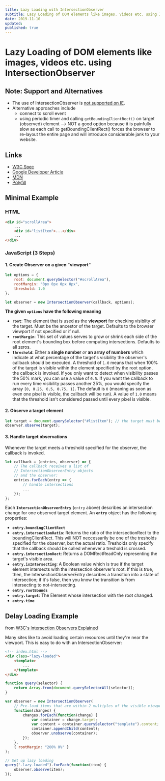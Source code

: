 ```yaml
---
title: Lazy Loading with IntersectionObserver
subtitle: Lazy Loading of DOM elements like images, videos etc. using IntersectionObserver
date: 2019-11-10
updated:
published: true
---
```


# Lazy Loading of DOM elements like images, videos etc. using IntersectionObserver

## Note: Support and Alternatives

-   The use of IntersectionObserver is [not supported on IE](https://caniuse.com/#feat=intersectionobserver).
-   Alternative approaches include
    -   connect to scroll event
    -   using periodic timer and calling `getBoundingClientRect()` on target (observed) element --> NOT a good option because it is painfully slow as each call to getBoundingClientRect() forces the browser to re-layout the entire page and will introduce considerable jank to your website.

## Links

-   [W3C Spec](https://w3c.github.io/IntersectionObserver/)
-   [Google Developer Article](https://developers.google.com/web/updates/2016/04/intersectionobserver)
-   [MDN](https://developer.mozilla.org/en-US/docs/Web/API/Intersection_Observer_API)
-   [Polyfill](https://github.com/w3c/IntersectionObserver/tree/master/polyfill)

## Minimal Example

### HTML

```html
<div id="scrollArea">
    ...
    <div id="listItem">...</div>
    ...
</div>
```

### JavaScript (3 Steps)

#### 1. Create Observer on a given "viewport"

```js
let options = {
    root: document.querySelector("#scrollArea"),
    rootMargin: "0px 0px 0px 0px",
    threshold: 1.0
};

let observer = new IntersectionObserver(callback, options);
```

**The given `options` have the following meaning**

-   **`root`**: The element that is used as the **viewport** for checking visiblity of the target. Must be the ancestor of the target. Defaults to the browser viewport if not specified or if null.
-   **`rootMargin`**: This set of values serves to grow or shrink each side of the root element's bounding box before computing intersections. Defaults to all zeros.
-   **`threshold`**: Either a **single number** _or_ **an array of numbers** which indicate at what percentage of the target's visibility the observer's callback should be executed.
    A threshold of `1.0` means that when 100% of the target is visible within the element specified by the root option, the callback is invoked. If you only want to detect when visibility passes the 50% mark, you can use a value of `0.5`. If you want the callback to run every time visibility passes another 25%, you would specify the array `[0, 0.25, 0.5, 0.75, 1]`. The default is `0` (meaning as soon as even one pixel is visible, the callback will be run). A value of `1.0` means that the threshold isn't considered passed until every pixel is visible.

#### 2. Observe a target element

```js
let target = document.querySelector("#listItem"); // the target must be a descendant of the root element
observer.observe(target);
```

#### 3. Handle target observations

Whenever the target meets a threshold specified for the observer, the callback is invoked.

```js
let callback = (entries, observer) => {
    // The callback receives a list of
    // IntersectionObserverEntry objects
    // and the observer:
    entries.forEach(entry => {
        // handle intersections
        ...
    });
};
```

Each **`IntersectionObserverEntry`** (`entry` above) describes an intersection change for one observed target element. An **`entry`** object has the following properties:

-   **`entry.boundingClientRect`**
-   **`entry.intersectionRatio`**: Returns the ratio of the intersectionRect to the boundingClientRect. This will NOT neccessarily be one of the tresholds specified for the observer, but the actual ratio. Tresholds only specify that the callback should be called whenever a treshold is crossed.
-   **`entry.intersectionRect`**: Returns a DOMRectReadOnly representing the target's visible area.
-   **`entry.isIntersecting`**: A Boolean value which is true if the target element intersects with the intersection observer's root. If this is true, then, the IntersectionObserverEntry describes a transition into a state of intersection; if it's false, then you know the transition is from intersecting to not-intersecting.
-   **`entry.rootBounds`**
-   **`entry.target`**: The Element whose intersection with the root changed.
-   **`entry.time`**

## Delay Loading Example

from [W3C's Intersection Observers Explained](https://github.com/w3c/IntersectionObserver/blob/master/explainer.md)

Many sites like to avoid loading certain resources until they're near the viewport. This is easy to do with an IntersectionObserver:

```html
<!-- index.html -->
<div class="lazy-loaded">
    <template>
        ...
    </template>
</div>
```

```js
function query(selector) {
    return Array.from(document.querySelectorAll(selector));
}

var observer = new IntersectionObserver(
    // Pre-load items that are within 2 multiples of the visible viewport height.
    function(changes) {
        changes.forEach(function(change) {
            var container = change.target;
            var content = container.querySelector("template").content;
            container.appendChild(content);
            observer.unobserve(container);
        });
    },
    { rootMargin: "200% 0%" }
);

// Set up lazy loading
query(".lazy-loaded").forEach(function(item) {
    observer.observe(item);
});
```

